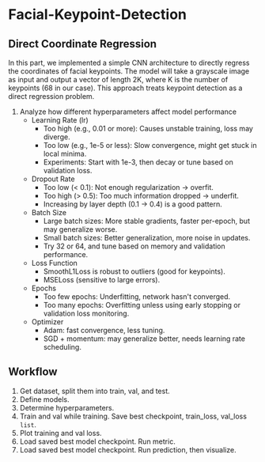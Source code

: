 # Facial-Keypoint-Detection

## Direct Coordinate Regression
In this part, we implemented a simple CNN architecture to directly regress the coordinates of facial keypoints. The model will take a grayscale image as input and output a vector of length 2K, where K is the number of keypoints (68 in our case). This approach treats keypoint detection as a direct regression problem.
1. Analyze how different hyperparameters affect model performance
   * Learning Rate (lr)
     * Too high (e.g., 0.01 or more): Causes unstable training, loss may diverge.
     * Too low (e.g., 1e-5 or less): Slow convergence, might get stuck in local minima.
     * Experiments: Start with 1e-3, then decay or tune based on validation loss.
   * Dropout Rate
     * Too low (< 0.1): Not enough regularization → overfit.
     * Too high (> 0.5): Too much information dropped → underfit.
     * Increasing by layer depth (0.1 → 0.4) is a good pattern.
   * Batch Size
     * Large batch sizes: More stable gradients, faster per-epoch, but may generalize worse.
     * Small batch sizes: Better generalization, more noise in updates.
     * Try 32 or 64, and tune based on memory and validation performance.
   * Loss Function
     * SmoothL1Loss is robust to outliers (good for keypoints).
     * MSELoss (sensitive to large errors).
   * Epochs
     * Too few epochs: Underfitting, network hasn't converged.
     * Too many epochs: Overfitting unless using early stopping or validation loss monitoring.
   * Optimizer
     * Adam: fast convergence, less tuning.
     * SGD + momentum: may generalize better, needs learning rate scheduling.

## Workflow
1. Get dataset, split them into train, val, and test.
2. Define models.
3. Determine hyperparameters.
4. Train and val while training. Save best checkpoint, train_loss, val_loss `list`.
5. Plot training and val loss.
6. Load saved best model checkpoint. Run metric.
7. Load saved best model checkpoint. Run prediction, then visualize.
